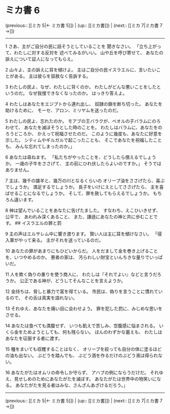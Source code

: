 # ミカ書 6

(previous:: [[ミカ 5|← ミカ書 5]]) | (up:: [[ミカ書]]) | (next:: [[ミカ 7|ミカ書 7 →]])

***


1 さあ、主がご自分の民に話そうとしていることを 聞きなさい。 「立ち上がって、わたしに対する反対を 述べてみるがいい。 山や丘を呼び寄せて、 あなたの訴えについて証人になってもらえ。 

2 山々よ、主の訴えに耳を傾けよ。 主はご自分の民イスラエルに、言いたいことがある。 主は彼らを容赦なく告訴する。 

3 わたしの民よ、なぜ、わたしに背くのか。 わたしがどんな悪いことをしたというのだ。 なぜ我慢できなくなったのか。 はっきり答えよ。 

4 わたしはあなたをエジプトから連れ出し、 奴隷の鎖を断ち切った。 あなたを助けるために、 モーセ、アロン、ミリヤムを送ったのだ。 

5 わたしの民よ、忘れたのか。 モアブの王バラクが、ベオルの子バラムにのろわせて、 あなたを滅ぼそうとした時のことを。 わたしはバラムに、あなたをのろうどころか、 かえって祝福させたのだ。 このように幾度も、あなたに好意を示した。 シティムやギルガルで起こったことも、 そこであなたを祝福したことも、 みんな忘れてしまったのか。」 

6 あなたは尋ねます。 「私たちがやったことを、どうしたら償えるでしょうか。 一歳の子牛をささげて、 主の前にひれ伏したらよいのですか。」 そうではありません。 

7 主は、幾千の雄羊と、幾万の川となるくらいの オリーブ油をささげたら、喜ぶでしょうか。 満足するでしょうか。 長子をいけにえとしてささげたら、 主を喜ばせることになるでしょうか。 そして、罪を赦してもらえるでしょうか。 もちろん違います。 

8 神は望んでいることをあなたに告げたました。 すなわち、えこひいきせず、公平で、 あわれみ深くあること、 また、謙遜にあなたの神と共に歩むことです。 ## イスラエルの罪と罰 

9 主の声はエルサレム中に響き渡ります。 賢い人は主に耳を傾けなさい。 「侵入軍がやって来る。 主がそれを送っているのだ。 

10 あなたの罪があまりにもひどいからだ。 人をだまして金を巻き上げることを、いつやめるのか。 悪者の家は、 汚らわしい財宝といんちきな量りでいっぱいだ。 

11 人を欺く偽りの重りを使う商人に、 わたしは『それでよい』などと言うだろうか。 公正である神が、どうしてそんなことを言えようか。 

12 金持ちは、脅しと暴力で富を得ている。 市民は、偽りを言うことに慣れているので、 その舌は真実を語れない。 

13 それゆえ、あなたを痛い目に会わせよう。 罪を犯した罰に、みじめな思いをさせる。 

14 あなたは食べても満腹せず、 いつも飢えで苦しみ、空腹感に悩まされる。 いくら金をためようとしても、何も残らない。 ほんのわずかな蓄えも、 わたしはあなたを征服する者に渡す。 

15 種をまいても収穫することはなく、 オリーブを絞っても自分の体に塗るほどの油も出ない。 ぶどうを踏んでも、 ぶどう酒を作るだけのぶどう液は得られない。 

16 あなたがたはオムリの命令しか守らず、 アハブの例にならうだけだ。 それゆえ、見せしめのためにあなたがたを滅ぼす。 あなたがたは世界中の物笑いになる。 あなたがたを見る者はみな、さんざんあざけるだろう。」

***

(previous:: [[ミカ 5|← ミカ書 5]]) | (up:: [[ミカ書]]) | (next:: [[ミカ 7|ミカ書 7 →]])
